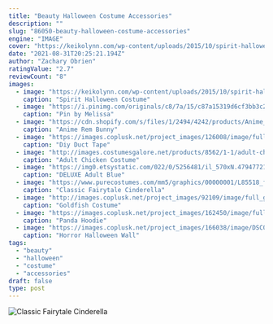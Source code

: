 ```yaml
---
title: "Beauty Halloween Costume Accessories"
description: ""
slug: "86050-beauty-halloween-costume-accessories"
engine: "IMAGE"
cover: "https://keikolynn.com/wp-content/uploads/2015/10/spirit-halloween-harlequin-doll-costume-keiko-lynn-2.jpg"
date: "2021-08-31T20:25:21.194Z"
author: "Zachary Obrien"
ratingValue: "2.7"
reviewCount: "8"
images:
  - image: "https://keikolynn.com/wp-content/uploads/2015/10/spirit-halloween-harlequin-doll-costume-keiko-lynn-2.jpg"
    caption: "Spirit Halloween Costume"
  - image: "https://i.pinimg.com/originals/c8/7a/15/c87a15319d6cf3bb3c203f6f5b457158.jpg"
    caption: "Pin by Melissa"
  - image: "https://cdn.shopify.com/s/files/1/2494/4242/products/Anime_Rem_Bunny_Rabbit_Girl_Cosplay_Costume_Maid_Fress_Full_Set_2_1200x1200.jpg?v=1571611052"
    caption: "Anime Rem Bunny"
  - image: "https://images.coplusk.net/project_images/126008/image/full_DSC00337.jpg"
    caption: "Diy Duct Tape"
  - image: "http://images.costumesgalore.net/products/8562/1-1/adult-chicken-costume.jpg"
    caption: "Adult Chicken Costume"
  - image: "https://img0.etsystatic.com/022/0/5256481/il_570xN.479477210_r6ij.jpg"
    caption: "DELUXE Adult Blue"
  - image: "https://www.purecostumes.com/mm5/graphics/00000001/L85518_full_1.jpg"
    caption: "Classic Fairytale Cinderella"
  - image: "http://images.coplusk.net/project_images/92109/image/full_goldfish2_1306378612.jpg"
    caption: "Goldfish Costume"
  - image: "https://images.coplusk.net/project_images/162450/image/full__Title.jpg"
    caption: "Panda Hoodie"
  - image: "https://images.coplusk.net/project_images/166038/image/DSC00168.jpg"
    caption: "Horror Halloween Wall"
tags:
  - "beauty"
  - "halloween"
  - "costume"
  - "accessories"
draft: false
type: post
---
```



![Classic Fairytale Cinderella](https://www.purecostumes.com/mm5/graphics/00000001/L85518_full_1.jpg "Classic Fairytale Cinderella")


<!--inArticleAds-->

<!--galleryOne-->


<!--inArticleAds-->

<!--galleryTwo-->


<!--galleryThree-->


